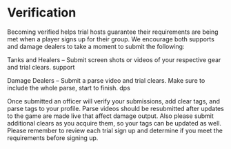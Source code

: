 # Verification

Becoming verified helps trial hosts guarantee their requirements are being met when a player signs up for their group. We encourage both supports and damage dealers to take a moment to submit the following:

Tanks and Healers – Submit screen shots or videos of your respective gear and trial clears. support

Damage Dealers – Submit a parse video and trial clears. Make sure to include the whole parse, start to finish. dps

Once submitted an officer will verify your submissions, add clear tags, and parse tags to your profile. Parse videos should be resubmitted after updates to the game are made live that affect damage output. Also please submit additional clears as you acquire them, so your tags can be updated as well. Please remember to review each trial sign up and determine if you meet the requirements before signing up.
